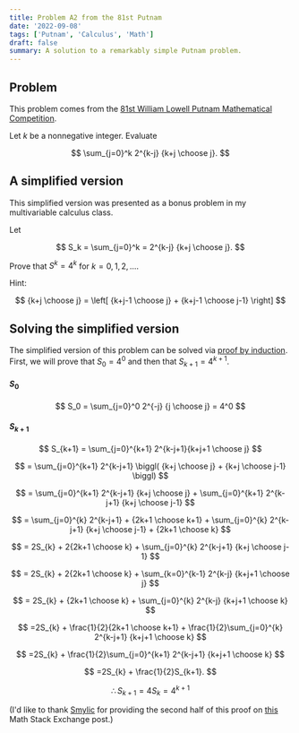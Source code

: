 ```yaml
---
title: Problem A2 from the 81st Putnam
date: '2022-09-08'
tags: ['Putnam', 'Calculus', 'Math']
draft: false
summary: A solution to a remarkably simple Putnam problem.
---
```


## Problem

This problem comes from the [81st William Lowell Putnam Mathematical Competition](https://kskedlaya.org/putnam-archive/2020.pdf). 

Let $k$ be a nonnegative integer. Evaluate

$$
\sum_{j=0}^k 2^{k-j} {k+j \choose j}.
$$

## A simplified version

This simplified version was presented as a bonus problem in my multivariable calculus class.

Let 

$$
S_k = \sum_{j=0}^k = 2^{k-j} {k+j \choose j}.
$$

Prove that $S^k = 4^k$ for $k = 0, 1, 2, ...$. 

Hint: 

$$
{k+j \choose j} = \left[ {k+j-1 \choose j} + {k+j-1 \choose j-1} \right]
$$

## Solving the simplified version

The simplified version of this problem can be solved via [proof by induction](https://en.wikipedia.org/wiki/Mathematical_induction). First, we will prove that $S_0 = 4^0$ and then that $S_{k+1} = 4^{k+1}$.

#### $S_0$

$$
S_0 = \sum_{j=0}^0 2^{-j} {j \choose j} = 4^0
$$

#### $S_{k+1}$

$$
S_{k+1} = \sum_{j=0}^{k+1} 2^{k-j+1}{k+j+1 \choose j}
$$

$$
= \sum_{j=0}^{k+1} 2^{k-j+1} \biggl( {k+j \choose j} + {k+j \choose j-1} \biggl)
$$

$$
= \sum_{j=0}^{k+1} 2^{k-j+1} {k+j \choose j} + \sum_{j=0}^{k+1} 2^{k-j+1} {k+j \choose j-1}
$$

$$
= \sum_{j=0}^{k} 2^{k-j+1} + {2k+1 \choose k+1} + \sum_{j=0}^{k} 2^{k-j+1} {k+j \choose j-1} + {2k+1 \choose k}
$$

$$
= 2S_{k} + 2{2k+1 \choose k} + \sum_{j=0}^{k} 2^{k-j+1} {k+j \choose j-1}
$$

$$
= 2S_{k} + 2{2k+1 \choose k} + \sum_{k=0}^{k-1} 2^{k-j} {k+j+1 \choose j}
$$

$$
= 2S_{k} + {2k+1 \choose k} + \sum_{j=0}^{k} 2^{k-j} {k+j+1 \choose k}
$$

$$
=2S_{k} + \frac{1}{2}{2k+1 \choose k+1} + \frac{1}{2}\sum_{j=0}^{k} 2^{k-j+1} {k+j+1 \choose k}
$$

$$
=2S_{k} + \frac{1}{2}\sum_{j=0}^{k+1} 2^{k-j+1} {k+j+1 \choose k}
$$

$$
=2S_{k} + \frac{1}{2}S_{k+1}.
$$

$$
\therefore S_{k+1} = 4S_k = 4^{k+1}
$$

(I'd like to thank [Smylic](https://math.stackexchange.com/users/100361/smylic) for providing the second half of this proof on [this](https://math.stackexchange.com/questions/4521165/how-to-show-sum-j-0k-2k-jk-j-choose-j-4k) Math Stack Exchange post.)
